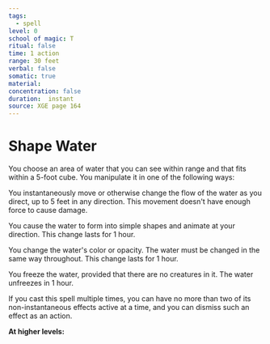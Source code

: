 ```yaml
---
tags:
  - spell
level: 0
school of magic: T
ritual: false
time: 1 action
range: 30 feet
verbal: false
somatic: true
material: 
concentration: false
duration:  instant
source: XGE page 164
---
```

# Shape Water
You choose an area of water that you can see within range and that fits within a 5-foot cube. You manipulate it in one of the following ways:

You instantaneously move or otherwise change the flow of the water as you direct, up to 5 feet in any direction. This movement doesn't have enough force to cause damage.

You cause the water to form into simple shapes and animate at your direction. This change lasts for 1 hour.

You change the water's color or opacity. The water must be changed in the same way throughout. This change lasts for 1 hour.

You freeze the water, provided that there are no creatures in it. The water unfreezes in 1 hour.

If you cast this spell multiple times, you can have no more than two of its non-instantaneous effects active at a time, and you can dismiss such an effect as an action.

**At higher levels:** 